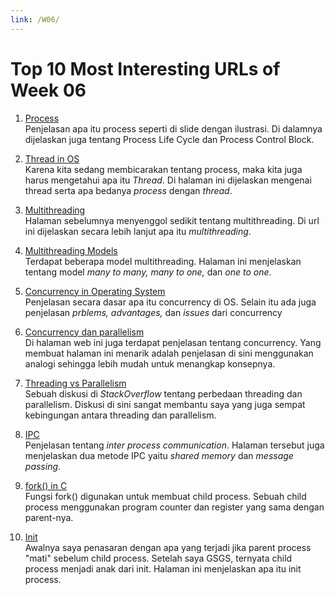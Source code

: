 ```yaml
---
link: /W06/
---
```


# Top 10 Most Interesting URLs of Week 06

1. [Process](https://www.tutorialspoint.com/operating_system/os_processes.htm)<br>
Penjelasan apa itu process seperti di slide dengan ilustrasi. Di dalamnya dijelaskan juga tentang Process Life Cycle dan Process Control Block.

2. [Thread in OS](https://www.geeksforgeeks.org/thread-in-operating-system//)<br>
Karena kita sedang membicarakan tentang process, maka kita juga harus mengetahui apa itu *Thread*. Di halaman ini dijelaskan mengenai thread serta apa bedanya *process* dengan *thread*.

3. [Multithreading](https://www.geeksforgeeks.org/multithreading-in-operating-system/)<br>
Halaman sebelumnya menyenggol sedikit tentang multithreading. Di url ini dijelaskan secara lebih lanjut apa itu *multithreading*.

4. [Multithreading Models](https://www.geeksforgeeks.org/multi-threading-models-in-process-management/)<br>
Terdapat beberapa model multithreading. Halaman ini menjelaskan tentang model *many to many, many to one,* dan *one to one*.

5. [Concurrency in Operating System](https://www.geeksforgeeks.org/concurrency-in-operating-system/)<br>
Penjelasan secara dasar apa itu concurrency di OS. Selain itu ada juga penjelasan *prblems, advantages,* dan *issues* dari concurrency

6. [Concurrency dan parallelism](https://socs.binus.ac.id/2018/12/10/apakah-concurrency-lebih-baik-daripada-parallelism/)<br>
Di halaman web ini juga terdapat penjelasan tentang concurrency. Yang membuat halaman ini menarik adalah penjelasan di sini menggunakan analogi sehingga lebih mudah untuk menangkap konsepnya.

7. [Threading vs Parallelism](https://stackoverflow.com/questions/806499/threading-vs-parallelism-how-do-they-differ)<br>
Sebuah diskusi di *StackOverflow* tentang perbedaan threading dan parallelism. Diskusi di sini sangat membantu saya yang juga sempat kebingungan antara threading dan parallelism.

8. [IPC](https://www.geeksforgeeks.org/inter-process-communication-ipc/)<br>
Penjelasan tentang *inter process communication*. Halaman tersebut juga menjelaskan dua metode IPC yaitu *shared memory* dan *message passing*.

9. [fork() in C](https://www.geeksforgeeks.org/fork-system-call/)<br>
Fungsi fork() digunakan untuk membuat child process. Sebuah child process menggunakan program counter dan register yang sama dengan parent-nya.

10. [Init](https://www.javatpoint.com/linux-init)<br>
Awalnya saya penasaran dengan apa yang terjadi jika parent process "mati" sebelum child process. Setelah saya GSGS, ternyata child process menjadi anak dari init. Halaman ini menjelaskan apa itu init process.
